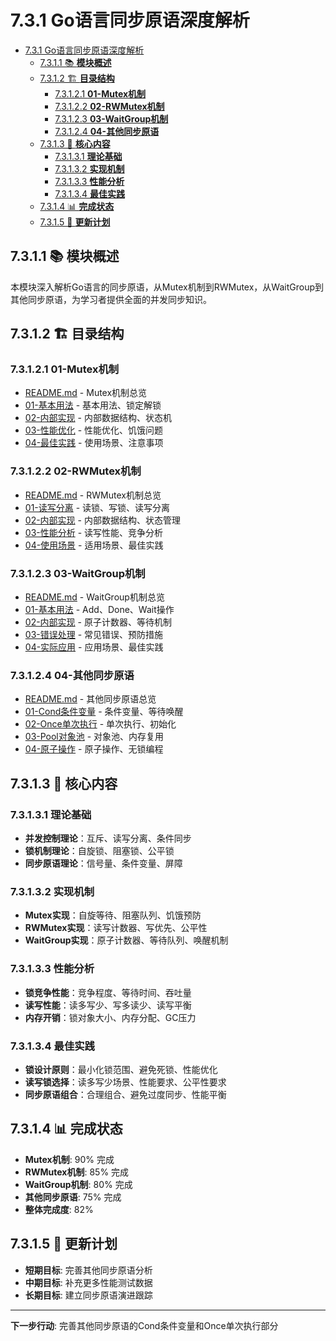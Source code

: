 # 7.3.1 Go语言同步原语深度解析

<!-- TOC START -->
- [7.3.1 Go语言同步原语深度解析](#go语言同步原语深度解析)
  - [7.3.1.1 📚 **模块概述**](#📚-**模块概述**)
  - [7.3.1.2 🏗️ **目录结构**](#🏗️-**目录结构**)
    - [7.3.1.2.1 **01-Mutex机制**](#**01-mutex机制**)
    - [7.3.1.2.2 **02-RWMutex机制**](#**02-rwmutex机制**)
    - [7.3.1.2.3 **03-WaitGroup机制**](#**03-waitgroup机制**)
    - [7.3.1.2.4 **04-其他同步原语**](#**04-其他同步原语**)
  - [7.3.1.3 🎯 **核心内容**](#🎯-**核心内容**)
    - [7.3.1.3.1 **理论基础**](#**理论基础**)
    - [7.3.1.3.2 **实现机制**](#**实现机制**)
    - [7.3.1.3.3 **性能分析**](#**性能分析**)
    - [7.3.1.3.4 **最佳实践**](#**最佳实践**)
  - [7.3.1.4 📊 **完成状态**](#📊-**完成状态**)
  - [7.3.1.5 🔄 **更新计划**](#🔄-**更新计划**)
<!-- TOC END -->

## 7.3.1.1 📚 **模块概述**

本模块深入解析Go语言的同步原语，从Mutex机制到RWMutex，从WaitGroup到其他同步原语，为学习者提供全面的并发同步知识。

## 7.3.1.2 🏗️ **目录结构**

### 7.3.1.2.1 **01-Mutex机制**

- [README.md](01-Mutex机制/README.md) - Mutex机制总览
- [01-基本用法](01-Mutex机制/01-基本用法/) - 基本用法、锁定解锁
- [02-内部实现](01-Mutex机制/02-内部实现/) - 内部数据结构、状态机
- [03-性能优化](01-Mutex机制/03-性能优化/) - 性能优化、饥饿问题
- [04-最佳实践](01-Mutex机制/04-最佳实践/) - 使用场景、注意事项

### 7.3.1.2.2 **02-RWMutex机制**

- [README.md](02-RWMutex机制/README.md) - RWMutex机制总览
- [01-读写分离](02-RWMutex机制/01-读写分离/) - 读锁、写锁、读写分离
- [02-内部实现](02-RWMutex机制/02-内部实现/) - 内部数据结构、状态管理
- [03-性能分析](02-RWMutex机制/03-性能分析/) - 读写性能、竞争分析
- [04-使用场景](02-RWMutex机制/04-使用场景/) - 适用场景、最佳实践

### 7.3.1.2.3 **03-WaitGroup机制**

- [README.md](03-WaitGroup机制/README.md) - WaitGroup机制总览
- [01-基本用法](03-WaitGroup机制/01-基本用法/) - Add、Done、Wait操作
- [02-内部实现](03-WaitGroup机制/02-内部实现/) - 原子计数器、等待机制
- [03-错误处理](03-WaitGroup机制/03-错误处理/) - 常见错误、预防措施
- [04-实际应用](03-WaitGroup机制/04-实际应用/) - 应用场景、最佳实践

### 7.3.1.2.4 **04-其他同步原语**

- [README.md](04-其他同步原语/README.md) - 其他同步原语总览
- [01-Cond条件变量](04-其他同步原语/01-Cond条件变量/) - 条件变量、等待唤醒
- [02-Once单次执行](04-其他同步原语/02-Once单次执行/) - 单次执行、初始化
- [03-Pool对象池](04-其他同步原语/03-Pool对象池/) - 对象池、内存复用
- [04-原子操作](04-其他同步原语/04-原子操作/) - 原子操作、无锁编程

## 7.3.1.3 🎯 **核心内容**

### 7.3.1.3.1 **理论基础**

- **并发控制理论**：互斥、读写分离、条件同步
- **锁机制理论**：自旋锁、阻塞锁、公平锁
- **同步原语理论**：信号量、条件变量、屏障

### 7.3.1.3.2 **实现机制**

- **Mutex实现**：自旋等待、阻塞队列、饥饿预防
- **RWMutex实现**：读写计数器、写优先、公平性
- **WaitGroup实现**：原子计数器、等待队列、唤醒机制

### 7.3.1.3.3 **性能分析**

- **锁竞争性能**：竞争程度、等待时间、吞吐量
- **读写性能**：读多写少、写多读少、读写平衡
- **内存开销**：锁对象大小、内存分配、GC压力

### 7.3.1.3.4 **最佳实践**

- **锁设计原则**：最小化锁范围、避免死锁、性能优化
- **读写锁选择**：读多写少场景、性能要求、公平性要求
- **同步原语组合**：合理组合、避免过度同步、性能平衡

## 7.3.1.4 📊 **完成状态**

- **Mutex机制**: 90% 完成
- **RWMutex机制**: 85% 完成
- **WaitGroup机制**: 80% 完成
- **其他同步原语**: 75% 完成
- **整体完成度**: 82%

## 7.3.1.5 🔄 **更新计划**

- **短期目标**: 完善其他同步原语分析
- **中期目标**: 补充更多性能测试数据
- **长期目标**: 建立同步原语演进跟踪

---

**下一步行动**: 完善其他同步原语的Cond条件变量和Once单次执行部分

